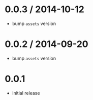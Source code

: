 0.0.3 / 2014-10-12
==================

  * bump `assets` version

0.0.2 / 2014-09-20
==================

  * bump `assets` version

0.0.1
=====

  * initial release
